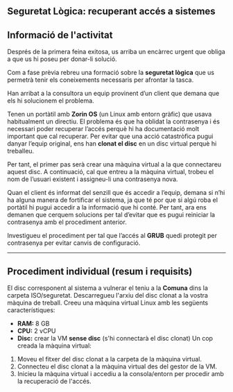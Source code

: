 ## Seguretat Lògica: recuperant accés a sistemes

## Informació de l'activitat

Després de la primera feina exitosa, us arriba un encàrrec urgent que obliga a que us hi poseu per donar-li solució.

Com a fase prèvia rebreu una formació sobre la **seguretat lògica** que us permetrà tenir els coneixements necessaris per afrontar la tasca.

Han arribat a la consultora un equip provinent d’un client que demana que els hi solucionem el problema.

Tenen un portàtil amb **Zorin OS** (un Linux amb entorn gràfic) que usava habitualment un directiu. El problema és que ha oblidat la contrasenya i és necessari poder recuperar l’accés perquè hi ha documentació molt important que cal recuperar. Per evitar que una acció catastròfica pugui danyar l’equip original, ens han **clonat el disc** en un disc virtual perquè hi treballeu.

Per tant, el primer pas serà crear una màquina virtual a la que connectareu aquest disc. A continuació, cal que entreu a la màquina virtual, trobeu el nom de l’usuari existent i assigneu-li una contrasenya nova.

Quan el client és informat del senzill que és accedir a l’equip, demana si n’hi ha alguna manera de fortificar el sistema, ja que té por que si algú roba el portàtil hi pugui accedir a la informació que hi conté. Per tant, ara ens demanen que cerquem solucions per tal d’evitar que es pugui reiniciar la contrasenya amb el procediment anterior.

Investigueu el procediment per tal que l’accés al **GRUB** quedi protegit per contrasenya per evitar canvis de configuració.


---

## Procediment individual (resum i requisits)

El disc corresponent al sistema a vulnerar el teniu a la **Comuna** dins la carpeta ISO/seguretat.
Descarregueu l'arxiu del disc clonat a la vostra màquina de treball.
Creeu una màquina virtual Linux amb les següents característiques:
  - **RAM:** 8 GB
  - **CPU:** 2 vCPU
  - **Disc:** crear la VM **sense disc** (s'hi connectarà el disc clonat)
Un cop creada la màquina virtual:
  1. Moveu el fitxer del disc clonat a la carpeta de la màquina virtual.
  2. Connecteu el disc clonat a la màquina virtual des del gestor de la VM.
  3. Inicieu la màquina virtual i accediu a la consola/entorn per procedir amb la recuperació de l'accés.
